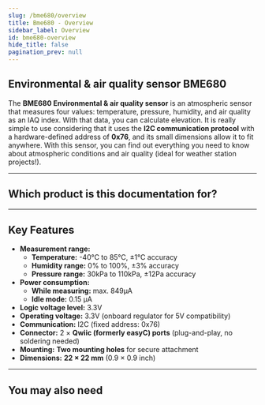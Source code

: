 ```yaml
---
slug: /bme680/overview
title: Bme680 - Overview
sidebar_label: Overview
id: bme680-overview
hide_title: false
pagination_prev: null
---
```


## Environmental & air quality sensor BME680
The **BME680 Environmental & air quality sensor** is an atmospheric sensor that measures four values: temperature, pressure, humidity, and air quality as an IAQ index. With that data, you can calculate elevation. It is really simple to use considering that it uses the **I2C communication protocol** with a hardware-defined address of **0x76**, and its small dimensions allow it to fit anywhere. With this sensor, you can find out everything you need to know about atmospheric conditions and air quality (ideal for weather station projects!).

<CenteredImage src="/img/bme680/333035.jpg" alt="Environmental & air quality sensor BME680" caption="Environmental & air quality sensor BME680" />

---

## Which product is this documentation for?

<QuickLink 
  title="Environmental & air quality sensor BME680 breakout" 
  description="333035"
  url="https://soldered.com/product/enviromental-air-quality-sensor-bme680-breakout/"
  image="/img/bme680/333035.webp" 
/>

---

## Key Features

- **Measurement range:**  
  - **Temperature:** -40°C to 85°C, ±1°C accuracy  
  - **Humidity range:** 0% to 100%, ±3% accuracy
  - **Pressure range:** 30kPa to 110kPa, ±12Pa accuracy 
- **Power consumption:**  
  - **While measuring:** max. 849µA 
  - **Idle mode:**  0.15 µA  
- **Logic voltage level:** 3.3V  
- **Operating voltage:** 3.3V (onboard regulator for 5V compatibility)  
- **Communication:** I2C (fixed address: 0x76)  
- **Connector:** 2 × **Qwiic (formerly easyC) ports** (plug-and-play, no soldering needed)  
- **Mounting:** **Two mounting holes** for secure attachment  
- **Dimensions:** **22 × 22 mm** (0.9 × 0.9 inch)  

---

## You may also need

<QuickLink 
  title="Qwiic cable" 
  description="Qwiic (formerly easyC) compatible cables with connectors on both ends, available in various lengths."
  url="https://soldered.com/product/easyc-cable/"
  image="/img/333311.webp" 
/>